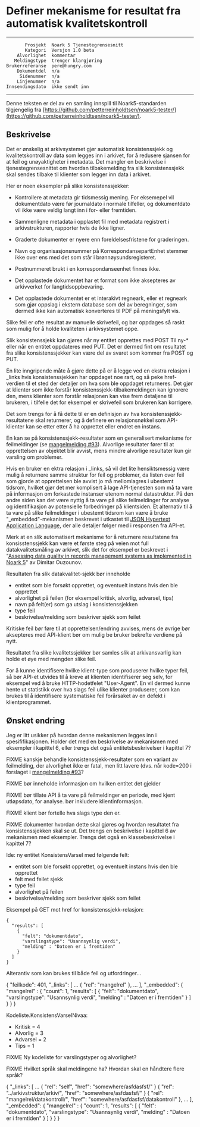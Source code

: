 Definer mekanisme for resultat fra automatisk kvalitetskontroll
===============================================================

 ------------------  ---------------------------------
           Prosjekt  Noark 5 Tjenestegrensesnitt
           Kategori  Versjon 1.0 beta
        Alvorlighet  kommentar
       Meldingstype  trenger klargjøring
    Brukerreferanse  pere@hungry.com
        Dokumentdel  n/a
         Sidenummer  n/a
        Linjenummer  n/a
    Innsendingsdato  ikke sendt inn
 ------------------  ---------------------------------

Denne teksten er del av en samling innspill til Noark5-standarden
tilgjengelig fra
[https://github.com/petterreinholdtsen/noark5-tester/](https://github.com/petterreinholdtsen/noark5-tester/).

Beskrivelse
-----------

Det er ønskelig at arkivsystemet gjør automatisk konsistenssjekk og
kvalitetskontroll av data som legges inn i arkivet, for å redusere
sjansen for at feil og unøyaktigheter i metadata.  Det mangler en
beskrivelse i tjenestegrensesnittet om hvordan tilbakemelding fra slik
konsistenssjekk skal sendes tilbake til klienter som legger inn data i
arkivet.

Her er noen eksempler på slike konsistenssjekker:

 * Kontrollere at metadata gir tidsmessig mening.  For eksemepel vil
   dokumentdato være før journaldato i normale tilfeller, og
   dokumentdato vil ikke være veldig langt inn i for- eller fremtiden.

 * Sammenligne metadata i opplastet fil med metadata registrert i
   arkivstrukturen, rapporter hvis de ikke ligner.

 * Graderte dokumenter er nyere enn foreldelsesfristene for
   graderingen.

 * Navn og organisasjonsnummer på KorrespondansepartEnhet stemmer ikke
   over ens med det som står i brønnøysundsregisteret.

 * Postnummeret brukt i en korrespondanseenhet finnes ikke.

 * Det opplastede dokumentet har et format som ikke aksepteres av
   arkivverket for langtidsoppbevaring.

 * Det opplastede dokumentet er et interakivt regneark, eller et
   regneark som gjør oppslag i ekstern database som del av
   beregninger, som dermed ikke kan automatisk konverteres til PDF på
   meningsfylt vis.

Slike feil er ofte resultat av manuelle skrivefeil, og bør oppdages så
raskt som mulig for å holde kvaliteten i arkivsystemet oppe.

Slik konsistenssjekk kan gjøres når ny entitet opprettes med POST Til
ny-* eller når en entitet oppdateres med PUT.  Det er dermed fint om
resultatet fra slike konsistenssjekker kan være del av svaret som
kommer fra POST og PUT.

En lite inngripende måte å gjøre dette på er å legge ved en ekstra
relasjon i _links hvis konsistenssjekken har oppdaget noe rart, og så
peke href-verdien til et sted der detaljer om hva som ble oppdaget
returneres.  Det gjør at klienter som ikke forstår
konsistenssjekk-tilbakemeldingen kan ignorere den, mens klienter som
forstår relasjonen kan vise frem detaljene til brukeren, i tilfelle
det for eksempel er skrivefeil som brukeren kan korrigere.

Det som trengs for å få dette til er en definisjon av hva
konsistenssjekk-resultatene skal returnerer, og å definere en
relasjonsnøkkel som API-klienter kan se etter etter å ha opprettet
eller endret en instans.

En kan se på konsistenssjekk-resultater som en generalisert mekanisme
for feilmeldinger (se
[mangelmelding #93](https://github.com/arkivverket/noark5-tjenestegrensesnitt-standard/issues/93)).
Alvorlige resultater fører til at opprettelsen av objektet blir
avvist, mens mindre alvorlige resultater kun gir varsling om
problemer.

Hvis en bruker en ektra relasjon i _links, så vil det lite
hensiktsmessig være mulig å returnere samme struktur for feil og
problemer, da listen over feil som gjorde at opprettelsen ble avvist
jo må mellomlagres i ubestemt tidsrom, hvilket gjør det mer komplisert
å lage API-tjenesten som må ta vare på informasjon om forkastede
instanser utenom normal datastruktur.  På den andre siden kan det være
nyttig å ta vare på slike feilmeldinger for analyse og identifikasjon
av potensielle forbedringer på klientsiden.  Et alternativ til å ta
vare på slike feilmeldinger i ubestemt tidsrom kan være å bruke
"_embedded"-mekanismen beskrevet i utkastet til [JSON Hypertext
Application
Language](https://tools.ietf.org/html/draft-kelly-json-hal-08), der
alle detaljer følger med i responsen fra API-et.

Merk at en slik automatisert mekanisme for å returnere resultatene fra
konsisstenssjekk kan være et første steg på veien mot full
datakvalitetsmåling av arkivet, slik det for eksempel er beskrevet i
"[Assessing data quality in records management systems as implemented
in Noark
5](http://edu.oslomet.no/ark2100/h16/syllabus/DQ%20Ouzounov.pdf)" av
Dimitar Ouzounov.

Resultaten fra slik datakvalitet-sjekk bør inneholde

 * entitet som ble forsøkt opprettet, og eventuelt instans hvis den ble opprettet
 * alvorlighet på feilen (for eksempel kritisk, alvorlig, advarsel, tips)
 * navn på felt(er) som ga utslag i konsistenssjekken
 * type feil
 * beskrivelse/melding som beskriver sjekk som feilet

Kritiske feil bør føre til at opprettelsen/endring avvises, mens de
øvrige bør aksepteres med API-klient bør om mulig be bruker bekrefte
verdiene på nytt.

Resultatet fra slike kvalitetssjekker bør samles slik at
arkivansvarlig kan holde et øye med mengden slike feil.

For å kunne identifisere hvilke klient-type som produserer hvilke
typer feil, så bør API-et utvides til å kreve at klienten
identifiserer seg selv, for eksempel ved å bruke HTTP-hodetfelet
"User-Agent".  En vil dermed kunne hente ut statistikk over hva slags
feil ulike klienter produserer, som kan brukes til å identifisere
systematiske feil forårsaket av en defekt i klientprogrammet.

Ønsket endring
--------------

Jeg er litt usikker på hvordan denne mekanismen legges inn i
spesififikasjonen.  Holder det med en beskrivelse av mekanismen med
eksempler i kapittel 6, eller trengs det også entitetsbeskrivelser i
kapittel 7?


FIXME kanskje behandle konsistenssjekk-resultater som en variant av
feilmelding, der alvorlighet ikke er fatal, men litt lavere (dvs. når
kode=200 i forslaget i [mangelmelding
#93](https://github.com/arkivverket/noark5-tjenestegrensesnitt-standard/issues/93)?

FIXME bør inneholde informasjon om hvilken entitet det gjelder

FIXME bør tillate API å ta vare på feilmeldinger en periode, med kjent utløpsdato, for analyse.  bør inkludere klientinformasjon.

FIXME klient bør fortelle hva slags type den er.


FIXME dokumenter hvordan dette skal gjøres og hvordan resultatet fra
konsistenssjekken skal se ut.  Det trengs en beskrivelse i kapittel 6
av mekanismen med eksempler.  Trengs det også en klassebeskrivelse i
kapittel 7?

Ide: ny entitet KonsistensVarsel med følgende felt:

 * entitet som ble forsøkt opprettet, og eventuelt instans hvis den ble opprettet
 * felt med feilet sjekk
 * type feil
 * alvorlighet på feilen
 * beskrivelse/melding som beskriver sjekk som feilet

Eksempel på GET mot href for konsistenssjekk-relasjon:

```
{
  "results": [
    {
      "felt": "dokumentdato",
      "varslingstype": "Usannsynlig verdi",
      "melding" : "Datoen er i fremtiden"
    }
  ]
}
```

Alterantiv som kan brukes til både feil og utfordringer...

{
  "feilkode": 401,
  "_links": [
      ...
      { "rel": "mangelrel" },
      ...
  ],
  "_embedded": {
      "mangelrel" : { "count": 1,
        "results": [
          {
            "felt": "dokumentdato",
            "varslingstype": "Usannsynlig verdi",
            "melding" : "Datoen er i fremtiden"
          }
        ]
      }
  }
}  


Kodeliste.KonsistensVarselNivaa:
  * Kritisk = 4
  * Alvorlig = 3
  * Advarsel = 2
  * Tips = 1

FIXME Ny kodeliste for varslingstyper og alvorlighet?

FIXME Hvilket språk skal meldingene ha?  Hvordan skal en håndtere flere språk?


{
  "_links": [
      ...
      { "rel": "self",
        "href": "somewhere/asfdasfsf/"
      }
      { "rel": "../arkivstruktur/arkiv/",
        "href": "somewhere/asfdasfsf/"
      }
      { "rel": "mangelrel/datakontroll/",
        "href": "somewhere/asfdasfsf/datakontroll"
      },
      ...
  ],
  "_embedded": {
      "mangelrel" : { "count": 1,
        "results": [
          {
            "felt": "dokumentdato",
            "varslingstype": "Usannsynlig verdi",
            "melding" : "Datoen er i fremtiden"
          }
        ]
      }
  }
}  

